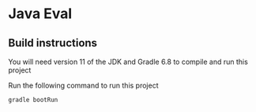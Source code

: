 # Java Eval



## Build instructions
You will need version 11 of the JDK and Gradle 6.8 to compile and run this project

Run the following command to run this project
```
gradle bootRun
```
